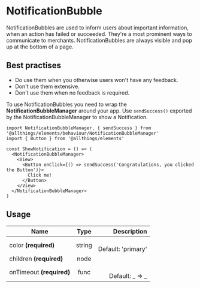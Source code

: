<!-- 
This is an auto-generated markdown. 
You can change it in "src/molecules/NotificationBubble.jsx" and run build:docs to update this file.
-->
# NotificationBubble
NotificationBubbles are used to inform users about important
information, when an action has failed or succeeded. They're a most
prominent ways to communicate to merchants. NotificationBubbles are
always visible and pop up at the bottom of a page.

## Best practises
- Do use them when you otherwise users won't have any feedback.
- Don't use them extensive.
- Don't use them when no feedback is required.

To use NotificationBubbles you need to wrap the **NotificationBubbleManager** around your app.
Use `sendSuccess()` exported by the NotificationBubbleManager to show a Notification.

```example
import NotificationBubbleManager, { sendSuccess } from '@allthings/elements/behaviour/NotificationBubbleManager'
import { Button } from '@allthings/elements'

const ShowNotification = () => (
  <NotificationBubbleManager>
    <View>
      <Button onClick={() => sendSuccess('Congratulations, you clicked the Button')}>
        Click me!
      </Button>
    </View>
  </NotificationBubbleManager>
)
```
## Usage
| Name        | Type           | Description  |
| ----------- |:--------------:| ------------:|
|color **(required)**|string|<br>Default: 'primary'
|children **(required)**|node|
|onTimeout **(required)**|func|<br>Default: _ => _
